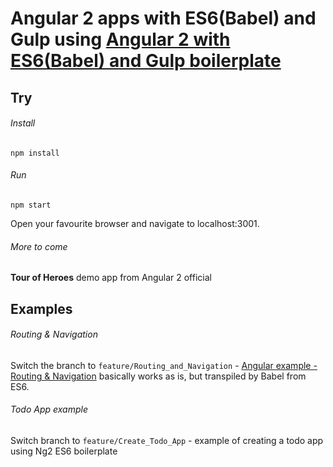 # Angular 2 apps with ES6(Babel) and Gulp using [Angular 2 with ES6(Babel) and Gulp boilerplate](https://github.com/adrianburcin/angular2-es6-babel-boilerplate)

## Try

###### Install
```
npm install
```

###### Run
```
npm start
```
Open your favourite browser and navigate to localhost:3001.

###### More to come
**Tour of Heroes** demo app from Angular 2 official

## Examples

###### Routing & Navigation
Switch the branch to ```feature/Routing_and_Navigation``` - [Angular example - Routing & Navigation](https://angular.io/docs/ts/latest/guide/router.html) basically works as is, but transpiled by Babel from ES6.

###### Todo App example
Switch branch to ```feature/Create_Todo_App``` - example of creating a todo app using Ng2 ES6 boilerplate
